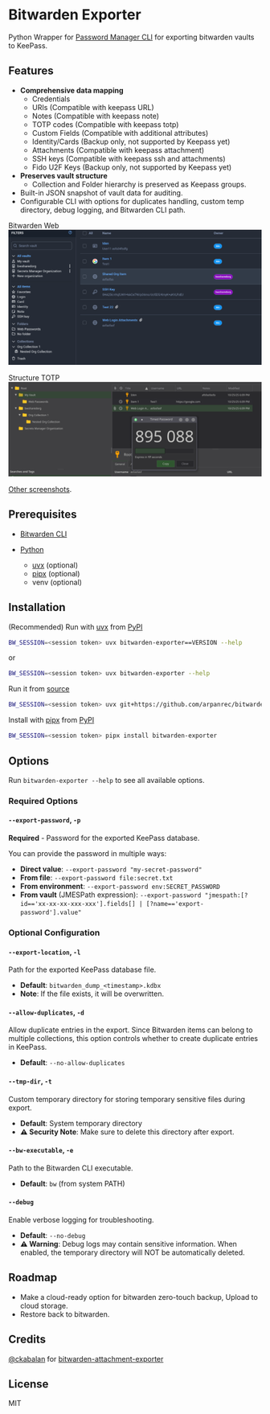 # Bitwarden Exporter

Python Wrapper for [Password Manager CLI](https://bitwarden.com/help/cli/) for exporting bitwarden vaults to KeePass.

## Features

- **Comprehensive data mapping**
  - Credentials
  - URIs (Compatible with keepass URL)
  - Notes (Compatible with keepass note)
  - TOTP codes (Compatible with keepass totp)
  - Custom Fields (Compatible with additional attributes)
  - Identity/Cards (Backup only, not supported by Keepass yet)
  - Attachments (Compatible with keepass attachment)
  - SSH keys (Compatible with keepass ssh and attachments)
  - Fido U2F Keys (Backup only, not supported by Keepass yet)
- **Preserves vault structure**
  - Collection and Folder hierarchy is preserved as Keepass groups.
- Built-in JSON snapshot of vault data for auditing.
- Configurable CLI with options for duplicates handling, custom temp directory, debug logging, and Bitwarden CLI path.

Bitwarden Web
![Bitwarden Web](./docs/Screenshot_webvault.png 'Bitwarden Web')

Structure TOTP
![Structure TOTP](./docs/Screenshot_structure_totp.png 'Structure TOTP')

[Other screenshots](./docs/screenshots.md).

## Prerequisites

- [Bitwarden CLI](https://bitwarden.com/help/article/cli/#download-and-install)

- [Python](https://www.python.org/)
  - [uvx](https://docs.astral.sh/uv/guides/tools/) (optional)
  - [pipx](https://github.com/pypa/pipx) (optional)
  - venv (optional)

## Installation

(Recommended) Run with [uvx](https://docs.astral.sh/uv/guides/tools/)
from [PyPI](https://pypi.org/project/bitwarden-exporter/)

```bash
BW_SESSION=<session token> uvx bitwarden-exporter==VERSION --help
```

or

```bash
BW_SESSION=<session token> uvx bitwarden-exporter --help
```

Run it from [source](https://github.com/arpanrec/bitwarden-exporter)

```bash
BW_SESSION=<session token> uvx git+https://github.com/arpanrec/bitwarden-exporter.git@main bitwarden-exporter --help
```

Install with [pipx](https://github.com/pypa/pipx) from [PyPI](https://pypi.org/project/bitwarden-exporter/)

```bash
BW_SESSION=<session token> pipx install bitwarden-exporter
```

## Options

Run `bitwarden-exporter --help` to see all available options.

### Required Options

#### `--export-password`, `-p`

**Required** - Password for the exported KeePass database.

You can provide the password in multiple ways:

- **Direct value**: `--export-password "my-secret-password"`
- **From file**: `--export-password file:secret.txt`
- **From environment**: `--export-password env:SECRET_PASSWORD`
- **From vault** (JMESPath expression):
  `--export-password "jmespath:[?id=='xx-xx-xx-xxx-xxx'].fields[] | [?name=='export-password'].value"`

### Optional Configuration

#### `--export-location`, `-l`

Path for the exported KeePass database file.

- **Default**: `bitwarden_dump_<timestamp>.kdbx`
- **Note**: If the file exists, it will be overwritten.

#### `--allow-duplicates`, `-d`

Allow duplicate entries in the export. Since Bitwarden items can belong to multiple collections, this option controls
whether to create duplicate entries in KeePass.

- **Default**: `--no-allow-duplicates`

#### `--tmp-dir`, `-t`

Custom temporary directory for storing temporary sensitive files during export.

- **Default**: System temporary directory
- **⚠️ Security Note**: Make sure to delete this directory after export.

#### `--bw-executable`, `-e`

Path to the Bitwarden CLI executable.

- **Default**: `bw` (from system PATH)

#### `--debug`

Enable verbose logging for troubleshooting.

- **Default**: `--no-debug`
- **⚠️ Warning**: Debug logs may contain sensitive information. When enabled, the temporary directory will NOT be
  automatically deleted.

## Roadmap

- Make a cloud-ready option for bitwarden zero-touch backup, Upload to cloud storage.
- Restore back to bitwarden.

## Credits

[@ckabalan](https://github.com/ckabalan)
for [bitwarden-attachment-exporter](https://github.com/ckabalan/bitwarden-attachment-exporter)

## License

MIT
